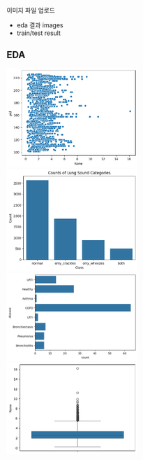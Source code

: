 이미지 파일 업로드

- eda 결과 images
- train/test result


## EDA

  <img width="300" alt="image" src="images/breath.png">
  <img width="300" alt="image" src="images/classes.png">
  <img width="300" alt="image" src="images/diseases.png">
  <img width="300" alt="image" src="images/quartile.png">
  
